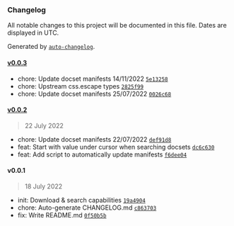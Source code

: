 ### Changelog

All notable changes to this project will be documented in this file. Dates are displayed in UTC.

Generated by [`auto-changelog`](https://github.com/CookPete/auto-changelog).

#### [v0.0.3](https://github.com/mihnea-s/devdocs-adapter/compare/v0.0.2...v0.0.3)

- chore: Update docset manifests 14/11/2022 [`5e13258`](https://github.com/mihnea-s/devdocs-adapter/commit/5e13258f64d934cb98b390ac8690f47059b8d8e3)
- chore: Upstream css.escape types [`2825f99`](https://github.com/mihnea-s/devdocs-adapter/commit/2825f992545aca252814767c480d540bebb22060)
- chore: Update docset manifests 25/07/2022 [`0026c68`](https://github.com/mihnea-s/devdocs-adapter/commit/0026c68573ff3d0374469eac1bb3daa91d90fd8f)

#### [v0.0.2](https://github.com/mihnea-s/devdocs-adapter/compare/v0.0.1...v0.0.2)

> 22 July 2022

- chore: Update docset manifests 22/07/2022 [`def91d8`](https://github.com/mihnea-s/devdocs-adapter/commit/def91d8ddbc663cfd7040967ea95169611cf713f)
- feat: Start with value under cursor when searching docsets [`dc6c630`](https://github.com/mihnea-s/devdocs-adapter/commit/dc6c630876b29a0fc325a748d5b0512a8a7f180a)
- feat: Add script to automatically update manifests [`f6dee04`](https://github.com/mihnea-s/devdocs-adapter/commit/f6dee04f8e2b34332c87deb7cee2a3585d1b4942)

#### v0.0.1

> 18 July 2022

- init: Download & search capabilities [`19a4904`](https://github.com/mihnea-s/devdocs-adapter/commit/19a4904e8507332fd53e916ea5af85b3f6c88d4a)
- chore: Auto-generate CHANGELOG.md [`c863703`](https://github.com/mihnea-s/devdocs-adapter/commit/c863703e555b8033db718c7e32b5f6f97f311eb5)
- fix: Write README.md [`0f50b5b`](https://github.com/mihnea-s/devdocs-adapter/commit/0f50b5b31699bbd5dbfa5949e74a978608ee0752)
